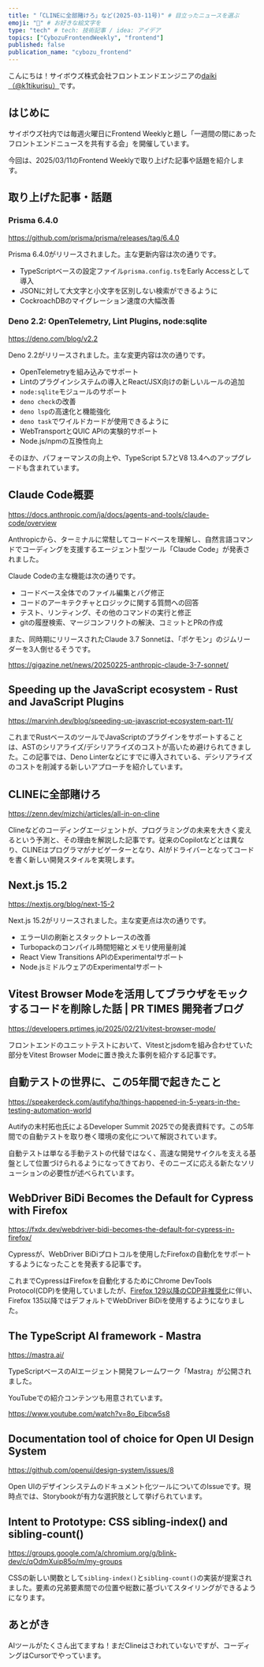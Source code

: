 ```yaml
---
title: "「CLINEに全部賭けろ」など(2025-03-11号)" # 目立ったニュースを選ぶ
emoji: "🤖" # お好きな絵文字を
type: "tech" # tech: 技術記事 / idea: アイデア
topics: ["CybozuFrontendWeekly", "frontend"]
published: false
publication_name: "cybozu_frontend"
---
```


こんにちは！サイボウズ株式会社フロントエンドエンジニアの[daiki（@k1tikurisu）](https://x.com/k1tikurisu)です。

## はじめに

サイボウズ社内では毎週火曜日にFrontend Weeklyと題し「一週間の間にあったフロントエンドニュースを共有する会」を開催しています。

今回は、2025/03/11のFrontend Weeklyで取り上げた記事や話題を紹介します。

## 取り上げた記事・話題

### Prisma 6.4.0

https://github.com/prisma/prisma/releases/tag/6.4.0

Prisma 6.4.0がリリースされました。主な更新内容は次の通りです。

- TypeScriptベースの設定ファイル`prisma.config.ts`をEarly Accessとして導入
- JSONに対して大文字と小文字を区別しない検索ができるように
- CockroachDBのマイグレーション速度の大幅改善

### Deno 2.2: OpenTelemetry, Lint Plugins, node:sqlite

https://deno.com/blog/v2.2

Deno 2.2がリリースされました。主な変更内容は次の通りです。

- OpenTelemetryを組み込みでサポート
- Lintのプラグインシステムの導入とReact/JSX向けの新しいルールの追加
- `node:sqlite`モジュールのサポート
- `deno check`の改善
- `deno lsp`の高速化と機能強化
- `deno task`でワイルドカードが使用できるように
- WebTransportとQUIC APIの実験的サポート
- Node.js/npmの互換性向上

そのほか、パフォーマンスの向上や、TypeScript 5.7とV8 13.4へのアップグレードも含まれています。

## Claude Code概要

https://docs.anthropic.com/ja/docs/agents-and-tools/claude-code/overview

Anthropicから、ターミナルに常駐してコードベースを理解し、自然言語コマンドでコーディングを支援するエージェント型ツール「Claude Code」が発表されました。

Claude Codeの主な機能は次の通りです。

- コードベース全体でのファイル編集とバグ修正
- コードのアーキテクチャとロジックに関する質問への回答
- テスト、リンティング、その他のコマンドの実行と修正
- gitの履歴検索、マージコンフリクトの解決、コミットとPRの作成

また、同時期にリリースされたClaude 3.7 Sonnetは、「ポケモン」のジムリーダーを3人倒せるそうです。

https://gigazine.net/news/20250225-anthropic-claude-3-7-sonnet/

## Speeding up the JavaScript ecosystem - Rust and JavaScript Plugins

https://marvinh.dev/blog/speeding-up-javascript-ecosystem-part-11/

これまでRustベースのツールでJavaScriptのプラグインをサポートすることは、ASTのシリアライズ/デシリアライズのコストが高いため避けられてきました。この記事では、Deno Linterなどにすでに導入されている、デシリアライズのコストを削減する新しいアプローチを紹介しています。

## CLINEに全部賭けろ

https://zenn.dev/mizchi/articles/all-in-on-cline

Clineなどのコーディングエージェントが、プログラミングの未来を大きく変えるという予測と、その理由を解説した記事です。従来のCopilotなどとは異なり、CLINEはプログラマがナビゲーターとなり、AIがドライバーとなってコードを書く新しい開発スタイルを実現します。

## Next.js 15.2

https://nextjs.org/blog/next-15-2

Next.js 15.2がリリースされました。主な変更点は次の通りです。

- エラーUIの刷新とスタックトレースの改善
- Turbopackのコンパイル時間短縮とメモリ使用量削減
- React View Transitions APIのExperimentalサポート
- Node.jsミドルウェアのExperimentalサポート

## Vitest Browser Modeを活用してブラウザをモックするコードを削除した話 | PR TIMES 開発者ブログ

https://developers.prtimes.jp/2025/02/21/vitest-browser-mode/

フロントエンドのユニットテストにおいて、Vitestとjsdomを組み合わせていた部分をVitest Browser Modeに置き換えた事例を紹介する記事です。

## 自動テストの世界に、この5年間で起きたこと

https://speakerdeck.com/autifyhq/things-happened-in-5-years-in-the-testing-automation-world

Autifyの末村拓也氏によるDeveloper Summit 2025での発表資料です。この5年間での自動テストを取り巻く環境の変化について解説されています。

自動テストは単なる手動テストの代替ではなく、高速な開発サイクルを支える基盤として位置づけられるようになってきており、そのニーズに応える新たなソリューションの必要性が述べられています。

## WebDriver BiDi Becomes the Default for Cypress with Firefox

https://fxdx.dev/webdriver-bidi-becomes-the-default-for-cypress-in-firefox/

Cypressが、WebDriver BiDiプロトコルを使用したFirefoxの自動化をサポートするようになったことを発表する記事です。

これまでCypressはFirefoxを自動化するためにChrome DevTools Protocol(CDP)を使用していましたが、[Firefox 129以降のCDP非推奨化](https://fxdx.dev/deprecating-cdp-support-in-firefox-embracing-the-future-with-webdriver-bidi/?ref=cypress-io.ghost.io)に伴い、Firefox 135以降ではデフォルトでWebDriver BiDiを使用するようになりました。

## The TypeScript AI framework - Mastra

https://mastra.ai/

TypeScriptベースのAIエージェント開発フレームワーク「Mastra」が公開されました。

YouTubeでの紹介コンテンツも用意されています。

https://www.youtube.com/watch?v=8o_Ejbcw5s8

## Documentation tool of choice for Open UI Design System

https://github.com/openui/design-system/issues/8

Open UIのデザインシステムのドキュメント化ツールについてのIssueです。現時点では、Storybookが有力な選択肢として挙げられています。

## Intent to Prototype: CSS sibling-index() and sibling-count()

https://groups.google.com/a/chromium.org/g/blink-dev/c/qOdmXuip85o/m/my-groups

CSSの新しい関数として`sibling-index()`と`sibling-count()`の実装が提案されました。要素の兄弟要素間での位置や総数に基づいてスタイリングができるようになります。

## あとがき

AIツールがたくさん出てますね！まだClineはさわれていないですが、コーディングはCursorでやっています。
